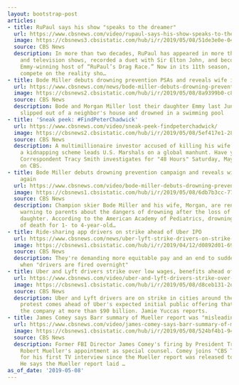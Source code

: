 ```yaml
---
layout: bootstrap-post
articles:
- title: RuPaul says his show "speaks to the dreamer"
  url: https://www.cbsnews.com/video/rupaul-says-his-show-speaks-to-the-dreamer/
  image: https://cbsnews3.cbsistatic.com/hub/i/r/2019/05/08/51de3e0e-04b7-4faf-9db8-96afd8c9bcf7/thumbnail/1200x630/e1fa2ebed801f09fc2b066201a3fa5aa/0508-ctm-rupaulqa-1845717-640x360.jpg
  source: CBS News
  description: In more than two decades, RuPaul has appeared in more than 50 movies
    and television shows, recorded a duet with Sir Elton John, and become the three-time
    Emmy-winning host of “RuPaul’s Drag Race.” Now in its 11th season, contestants
    compete on the reality sho…
- title: Bode Miller debuts drowning prevention PSAs and reveals wife is pregnant
  url: https://www.cbsnews.com/news/bode-miller-debuts-drowning-prevention-campaign-and-reveals-wife-is-pregnant-again/
  image: https://cbsnews2.cbsistatic.com/hub/i/r/2019/05/08/8a9399b0-c821-431a-94b1-3838d0ad5057/thumbnail/1200x630/588d70aae886e45df21284086e474a2b/bump-in-sot-bode-miller-drowning-psa-stereo-frame-678.jpg
  source: CBS News
  description: Bode and Morgan Miller lost their daughter Emmy last June when she
    slipped out of a neighbor's house and drowned in a swimming pool
- title: 'Sneak peek: #FindPeterChadwick'
  url: https://www.cbsnews.com/video/sneak-peek-findpeterchadwick/
  image: https://cbsnews2.cbsistatic.com/hub/i/r/2019/05/08/5ef417e1-2816-4ceb-abfb-0f5bb5666659/thumbnail/1200x630/26d8b43d2b185132227a830ccf486505/chadwick-sneakpeek-1845437-640x360.jpg
  source: CBS News
  description: A multimillionaire investor accused of killing his wife and staging
    a kidnapping scheme leads U.S. Marshals on a global manhunt. Have you seen him?
    Correspondent Tracy Smith investigates for "48 Hours" Saturday, May 11 at 10/9c
    on CBS.
- title: Bode Miller debuts drowning prevention campaign and reveals wife is pregnant
    again
  url: https://www.cbsnews.com/video/bode-miller-debuts-drowning-prevention-campaign-and-reveals-wife-is-pregnant-again/
  image: https://cbsnews1.cbsistatic.com/hub/i/r/2019/05/08/6db7b3cc-7729-4e42-9ca5-8ccd8b6a6c29/thumbnail/1200x630/a114093235bc8849f3521097478cf031/0508-ctm-swimsafetypsa-1845710-640x360.jpg
  source: CBS News
  description: Champion skier Bode Miller and his wife, Morgan, are renewing their
    warning to parents about the dangers of drowning after the loss of their young
    daughter. According to the American Academy of Pediatrics, drowning is a top cause
    of death for 1- to 4-year-old…
- title: Ride-sharing app drivers on strike ahead of Uber IPO
  url: https://www.cbsnews.com/news/uber-lyft-strike-drivers-on-strike-ahead-of-uber-ipo/
  image: https://cbsnews1.cbsistatic.com/hub/i/r/2019/04/12/d0892d01-69fb-4a4c-a137-dd3cf274d57e/thumbnail/1200x630/93b7ea2afc58cabcd5c4373c88ecf05d/gettyimages-822449752.jpg
  source: CBS News
  description: They're demanding more equitable pay and an end to sudden "deactivations,"
    when "drivers are fired overnight"
- title: Uber and Lyft drivers strike over low wages, benefits ahead of Uber IPO
  url: https://www.cbsnews.com/video/uber-and-lyft-drivers-strike-over-low-wages-benefits-ahead-of-uber-ipo/
  image: https://cbsnews1.cbsistatic.com/hub/i/r/2019/05/08/d8ceb131-2da5-4074-854c-2bdb984dcf15/thumbnail/1200x630/e233b1b68fc0805bdb06efbc8c2038a6/0508-ctm-ridesharingstrike-yuccas-1845701-640x360.jpg
  source: CBS News
  description: Uber and Lyft drivers are on strike in cities around the world. The
    protest comes ahead of Uber's expected initial public offering that could value
    the company at more than $90 billion. Jamie Yuccas reports.
- title: James Comey says Barr summary of Mueller report was "misleading," "inadequate"
  url: https://www.cbsnews.com/video/james-comey-says-barr-summary-of-mueller-report-was-misleading-inadequate/
  image: https://cbsnews1.cbsistatic.com/hub/i/r/2019/05/08/524bf4b1-946d-4dc0-bdf6-83d6e300a5ff/thumbnail/1200x630/0dfedb2ae0484381a30079d32ac07d7b/0508-ctm-jamescomeyqa-1845692-640x360.jpg
  source: CBS News
  description: Former FBI Director James Comey's firing by President Trump led to
    Robert Mueller's appointment as special counsel. Comey joins "CBS This Morning"
    for his first TV interview since the Mueller report was released to the public.
    He says the Mueller report laid …
as_of_date: '2019-05-08'
---
```


